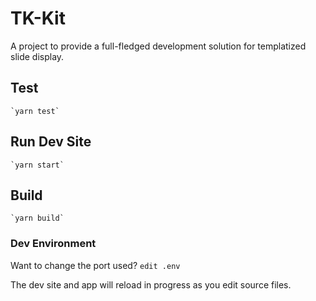 # TK-Kit

A project to provide a full-fledged development solution for templatized slide display.

## Test

    `yarn test`

## Run Dev Site

    `yarn start`

## Build

    `yarn build`

### Dev Environment

Want to change the port used? `edit .env`

The dev site and app will reload in progress as you edit source files.
